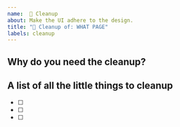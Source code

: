 ```yaml
---
name:  🧼 Cleanup
about: Make the UI adhere to the design.
title: "🧼 Cleanup of: WHAT PAGE"
labels: cleanup
---
```


## Why do you need the cleanup?
<!-- Describe your cleanup problem -->

## A list of all the little things to cleanup
<!-- List all the things that you tried already. -->

- [ ]
- [ ]
- [ ]
